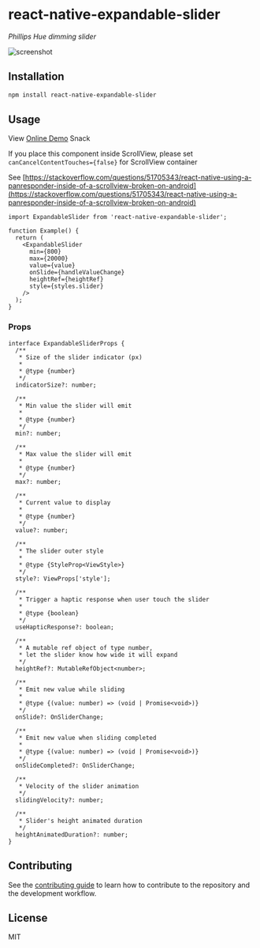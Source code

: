 # react-native-expandable-slider

_Phillips Hue dimming slider_

![screenshot](https://im.ge/i/uQh80)

## Installation

```sh
npm install react-native-expandable-slider
```

## Usage

View [Online Demo](https://snack.expo.io/@thanhtunguet/react-native-expandable-slider) Snack

If you place this component inside ScrollView, please set `canCancelContentTouches={false}` for ScrollView container

See [https://stackoverflow.com/questions/51705343/react-native-using-a-panresponder-inside-of-a-scrollview-broken-on-android](https://stackoverflow.com/questions/51705343/react-native-using-a-panresponder-inside-of-a-scrollview-broken-on-android)

```tsx
import ExpandableSlider from 'react-native-expandable-slider';

function Example() {
  return (
    <ExpandableSlider
      min={800}
      max={20000}
      value={value}
      onSlide={handleValueChange}
      heightRef={heightRef}
      style={styles.slider}
    />
  );
}
```

### Props

```tsx
interface ExpandableSliderProps {
  /**
   * Size of the slider indicator (px)
   *
   * @type {number}
   */
  indicatorSize?: number;

  /**
   * Min value the slider will emit
   *
   * @type {number}
   */
  min?: number;

  /**
   * Max value the slider will emit
   *
   * @type {number}
   */
  max?: number;

  /**
   * Current value to display
   *
   * @type {number}
   */
  value?: number;

  /**
   * The slider outer style
   *
   * @type {StyleProp<ViewStyle>}
   */
  style?: ViewProps['style'];

  /**
   * Trigger a haptic response when user touch the slider
   *
   * @type {boolean}
   */
  useHapticResponse?: boolean;

  /**
   * A mutable ref object of type number,
   * let the slider know how wide it will expand
   */
  heightRef?: MutableRefObject<number>;

  /**
   * Emit new value while sliding
   *
   * @type {(value: number) => (void | Promise<void>)}
   */
  onSlide?: OnSliderChange;

  /**
   * Emit new value when sliding completed
   *
   * @type {(value: number) => (void | Promise<void>)}
   */
  onSlideCompleted?: OnSliderChange;

  /**
   * Velocity of the slider animation
   */
  slidingVelocity?: number;

  /**
   * Slider's height animated duration
   */
  heightAnimatedDuration?: number;
}
```

## Contributing

See the [contributing guide](CONTRIBUTING.md) to learn how to contribute to the repository and the development workflow.

## License

MIT
